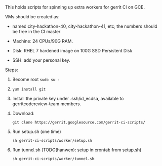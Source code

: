 This holds scripts for spinning up extra workers for gerrit CI on GCE.

VMs should be created as:

 * named city-hackathon-40, city-hackathon-41, etc; the numbers should
   be free in the CI master
 
 * Machine: 24 CPUs/90G RAM.
 
 * Disk: RHEL 7 hardened image on 100G SSD Persistent Disk

 * SSH: add your personal key.


Steps:

1. Become root `sudo su -`

1. `yum install git`

1. Install the private key under .ssh/id_ecdsa, available to gerritcodereview-team members.

1. Download:

    ```
    git clone https://gerrit.googlesource.com/gerrit-ci-scripts/
    ```

1. Run setup.sh (one time)

    ```
    sh gerrit-ci-scripts/worker/setup.sh
    ```

1. Run tunnel.sh (TODO(hanwen): setup in crontab from setup.sh)

    ```
    sh gerrit-ci-scripts/worker/tunnel.sh 
    ```

